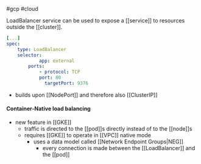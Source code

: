 #gcp #cloud 

LoadBalancer service can be used to expose a [[service]] to resources outside the [[cluster]].

```yaml
[...]
spec:
	type: LoadBalancer
	selector:
			app: external
		ports:
			- protocol: TCP
			port: 80
			  targetPort: 9376
```

- builds upon [[NodePort]] and therefore also [[ClusterIP]]

#### Container-Native load balancing
- new feature in [[GKE]]
	- traffic is directed to the [[pod]]s directly instead of to the [[node]]s
	- requires [[GKE]] to operate in [[VPC]] native mode
		- uses a data model called [[Network Endpoint Groups|NEG]]
			- every connection is made between the [[LoadBalancer]] and the [[pod]]
